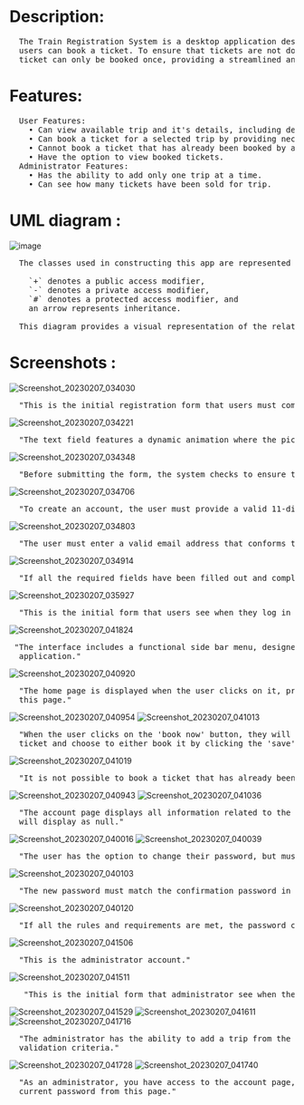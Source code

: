 # Description:
<pre>
  The Train Registration System is a desktop application designed for both users and administrators. The administrator has the ability to add a single trip, while the 
  users can book a ticket. To ensure that tickets are not double-booked, the system uses files instead of a database to track ticket availability. This ensures that each 
  ticket can only be booked once, providing a streamlined and efficient booking experience for users.
</pre>
# Features:
<pre>
  User Features:
    • Can view available trip and it's details, including departure time, ticket prices, and available seats.
    • Can book a ticket for a selected trip by providing necessary information, such as name and contact information.
    • Cannot book a ticket that has already been booked by another user, as the system uses files to track ticket availability.
    • Have the option to view booked tickets.
  Administrator Features:
    • Has the ability to add only one trip at a time.
    • Can see how many tickets have been sold for trip.
</pre>
# UML diagram :
  ![image](https://user-images.githubusercontent.com/124709587/218259518-280a2199-a28a-4c3c-9d96-1eb6b9b281d8.png)
<pre>
  The classes used in constructing this app are represented in a UML diagram, where:

    `+` denotes a public access modifier,
    `-` denotes a private access modifier,
    `#` denotes a protected access modifier, and 
    an arrow represents inheritance.
  
  This diagram provides a visual representation of the relationships between the different classes, and the accessibility of their properties and methods.
</pre>
# Screenshots : 
![Screenshot_20230207_034030](https://user-images.githubusercontent.com/124709587/218313702-41184415-e22d-4477-81c2-96f190a349ac.png)
<pre>
  "This is the initial registration form that users must complete to create an account within the application."
</pre>
![Screenshot_20230207_034221](https://user-images.githubusercontent.com/124709587/218313753-51f093a7-6cc4-4b7b-939f-ae4150edd2f6.png)
<pre>
  "The text field features a dynamic animation where the picture box is hidden when the user focuses on the text box, and reappears if the text field remains empty."
</pre>
![Screenshot_20230207_034348](https://user-images.githubusercontent.com/124709587/218313888-d7d0e6f3-c460-4522-8bb5-127b95ad2309.png)
<pre>
  "Before submitting the form, the system checks to ensure that all fields have been filled out properly. An account cannot be created with incomplete information."
</pre>
![Screenshot_20230207_034706](https://user-images.githubusercontent.com/124709587/218314003-4184c692-9253-49c7-aa9c-252894ec4fa1.png)
<pre>
  "To create an account, the user must provide a valid 11-digit Egyptian phone number starting with 010, 011, 012, or 015, and it must match the designated pattern."
</pre>
![Screenshot_20230207_034803](https://user-images.githubusercontent.com/124709587/218314178-4a08fe03-d157-4b58-9a8c-4477ed849e8b.png)
<pre>
  "The user must enter a valid email address that conforms to the standard format of a valid email."
</pre>
![Screenshot_20230207_034914](https://user-images.githubusercontent.com/124709587/218314240-613a7e9c-71c5-4039-89e1-41e5572fbe49.png)
<pre>
  "If all the required fields have been filled out and comply with the specified patterns, the account will be created successfully."
</pre>
![Screenshot_20230207_035927](https://user-images.githubusercontent.com/124709587/218314343-16310c0e-28d1-4a83-ac91-b5f4dfcda3e9.png)
<pre>
  "This is the initial form that users see when they log in to the application."
</pre>
![Screenshot_20230207_041824](https://user-images.githubusercontent.com/124709587/218318207-80f3fde7-0178-470b-bf1d-26aab50b33fa.png)
<pre>
 "The interface includes a functional side bar menu, designed to enhance the user experience and provide an intuitive and interactive experience within the desktop   
  application."
</pre>
![Screenshot_20230207_040920](https://user-images.githubusercontent.com/124709587/218314890-7fbebd18-9e93-4db3-9f7e-a1d39d53809a.png)
<pre>
  "The home page is displayed when the user clicks on it, presenting information about the added trips. A user can also book a ticket through the 'book now' button on 
  this page."
</pre>
![Screenshot_20230207_040954](https://user-images.githubusercontent.com/124709587/218315128-50fd57cf-806a-4535-a8df-9ceb070acd03.png)
![Screenshot_20230207_041013](https://user-images.githubusercontent.com/124709587/218315622-2953d59d-7863-44da-834c-f3afaefe1f98.png)
<pre>
  "When the user clicks on the 'book now' button, they will be directed to the train ticket booking page which displays available tickets. The user can then select a 
  ticket and choose to either book it by clicking the 'save' button or reset all marked seats by clicking the 'cancel' button."
</pre>
![Screenshot_20230207_041019](https://user-images.githubusercontent.com/124709587/218315635-19910350-ee21-4a1b-9544-c6ac3eb8bc7f.png)
<pre>
  "It is not possible to book a ticket that has already been booked, either by the user or by another individual." 
</pre>
![Screenshot_20230207_040943](https://user-images.githubusercontent.com/124709587/218315720-f4434adb-bed7-4d53-b49b-1b2c4ee38e25.png)
![Screenshot_20230207_041036](https://user-images.githubusercontent.com/124709587/218315819-58821052-1a74-4787-b6a8-94e629ef8adf.png)
<pre>
  "The account page displays all information related to the user's account, including the number of booked tickets. If no tickets have been booked yet, this section 
  will display as null."
</pre>
![Screenshot_20230207_040016](https://user-images.githubusercontent.com/124709587/218315847-a0a65661-4771-43eb-b0f0-58656fe077f4.png)
![Screenshot_20230207_040039](https://user-images.githubusercontent.com/124709587/218315913-1c6159b0-c46b-4343-9287-68192151715b.png)
<pre>
  "The user has the option to change their password, but must first correctly enter their current password before making any changes."
</pre>
![Screenshot_20230207_040103](https://user-images.githubusercontent.com/124709587/218316033-28daa593-0dda-4a68-a512-005f8bb853ab.png)
<pre>
  "The new password must match the confirmation password in order to successfully update the current password."
</pre>
![Screenshot_20230207_040120](https://user-images.githubusercontent.com/124709587/218316039-6a411cc5-0207-40e4-9cc2-04be6e473d1d.png)
<pre>
  "If all the rules and requirements are met, the password change will be completed successfully."
</pre>
![Screenshot_20230207_041506](https://user-images.githubusercontent.com/124709587/218316196-5ac890ce-fdd4-4133-9013-08c41bca6a53.png)
<pre>
  "This is the administrator account."
</pre>
![Screenshot_20230207_041511](https://user-images.githubusercontent.com/124709587/218316276-daf624ff-0d3d-406a-80c3-155b73d5995a.png)
<pre>
   "This is the initial form that administrator see when they log in to the application."
</pre>
![Screenshot_20230207_041529](https://user-images.githubusercontent.com/124709587/218316334-f0509518-b260-43c9-bbd5-241f7668adf8.png)
![Screenshot_20230207_041611](https://user-images.githubusercontent.com/124709587/218316338-038b884c-da6c-46e1-8a40-7ad1e6f8bfc1.png)
![Screenshot_20230207_041716](https://user-images.githubusercontent.com/124709587/218316351-b2ea7d94-e6f5-46bf-a03d-eab9ee5ab9cc.png)
<pre>
  "The administrator has the ability to add a trip from the home page, but it is necessary that all required fields of the trip are filled out correctly and meet the  
  validation criteria."
</pre>
![Screenshot_20230207_041728](https://user-images.githubusercontent.com/124709587/218316544-4b1a0f33-b462-42ce-93fd-ad9f6cb6cf15.png)
![Screenshot_20230207_041740](https://user-images.githubusercontent.com/124709587/218316549-bbe44853-4d85-441b-a54d-b8de395ac7f2.png)
<pre>
  "As an administrator, you have access to the account page, where you can view a record of all tickets booked by users to date. Additionally, you can change the 
  current password from this page."
</pre>
